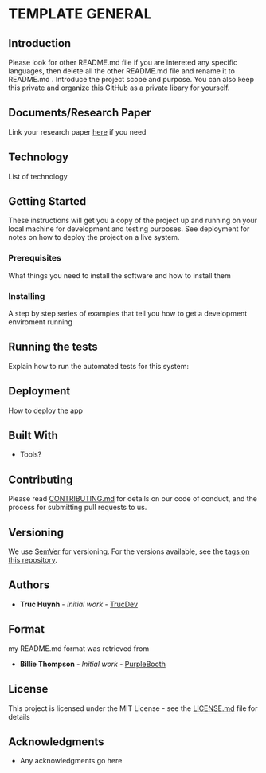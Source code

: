 # TEMPLATE GENERAL

## Introduction
Please look for other README.md file if you are intereted any specific languages, then delete all the other README.md file 
and rename it to README.md . Introduce the project scope and purpose. You can also keep this private and organize this GitHub as a private libary for yourself.


## Documents/Research Paper
Link your research paper <a href="https://github.com/jackyhuynh/template-git-jupiter-notebook-md/blob/main/documents/resarch-sample.pdf">here</a> if you need

## Technology
List of technology

## Getting Started
These instructions will get you a copy of the project up and running on your local machine for development and testing purposes. See deployment for notes on how to deploy the project on a live system.

### Prerequisites
What things you need to install the software and how to install them

### Installing
A step by step series of examples that tell you how to get a development enviroment running

## Running the tests
Explain how to run the automated tests for this system:

## Deployment
How to deploy the app

## Built With
* Tools?

## Contributing
Please read [CONTRIBUTING.md](CONTRIBUTING.md) for details on our code of conduct, and the process for submitting pull requests to us.

## Versioning

We use [SemVer](http://semver.org/) for versioning. For the versions available, see the [tags on this repository](). 

## Authors
* **Truc Huynh** - *Initial work* - [TrucDev](https://github.com/jackyhuynh)

## Format
my README.md format was retrieved from
* **Billie Thompson** - *Initial work* - [PurpleBooth](https://github.com/PurpleBooth)

## License

This project is licensed under the MIT License - see the [LICENSE.md](LICENSE.md) file for details

## Acknowledgments
* Any acknowledgments go here
